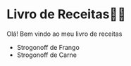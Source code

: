 # Livro de Receitas:woman_cook:

Olá! Bem vindo ao meu livro de receitas

- Strogonoff de Frango 
- Strogonoff de Carne



